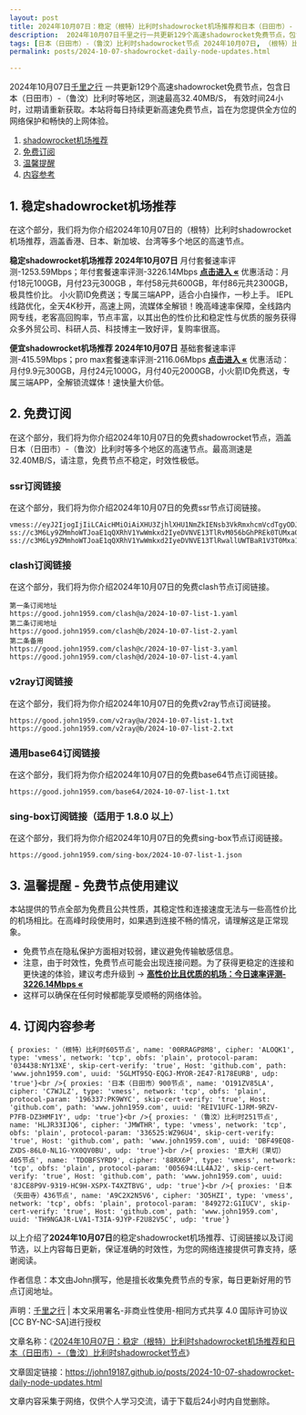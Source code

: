 ```yaml
---
layout: post
title: 2024年10月07日：稳定（根特）比利时shadowrocket机场推荐和日本（日田市）-（鲁汶）比利时shadowrocket节点
description:  2024年10月07日千里之行一共更新129个高速shadowrocket免费节点，包含日本（日田市）-（鲁汶）比利时等地区，测速最高32.40MB/S， 有效时间24小时，过期请重新获取。本站将每日持续更新高速免费节点，旨在为您提供全方位的网络保护和畅快的上网体验
tags: [日本（日田市）-（鲁汶）比利时shadowrocket节点 2024年10月07日, （根特）比利时稳定shadowrocket机场推荐 2024年10月07日]
permalink: posts/2024-10-07-shadowrocket-daily-node-updates.html

---
```



2024年10月07日[千里之行](https://john19187.github.io) 一共更新129个高速shadowrocket免费节点，包含日本（日田市）-（鲁汶）比利时等地区，测速最高32.40MB/S， 有效时间24小时，过期请重新获取。本站将每日持续更新高速免费节点，旨在为您提供全方位的网络保护和畅快的上网体验。

1. [shadowrocket机场推荐](#1-稳定shadowrocket机场推荐)
2. [免费订阅](#2-免费订阅)
3. [温馨提醒](#3-温馨提醒---免费节点使用建议)
4. [内容参考](#4-订阅内容参考)

## 1. 稳定shadowrocket机场推荐

在这个部分，我们将为你介绍2024年10月07日的（根特）比利时shadowrocket机场推荐，涵盖香港、日本、新加坡、台湾等多个地区的高速节点。

<div class="good cat1"><strong>稳定shadowrocket机场推荐 2024年10月07日</strong> 月付套餐速率评测-1253.59Mbps；年付套餐速率评测-3226.14Mbps <strong><a href="https://good.john1959.com/lepl/2024-10-07" target="_blank">点击进入 «</a></strong> 优惠活动：月付18元100GB，月付23元300GB ，年付58元共600GB，年付86元共2300GB，极具性价比。 小火箭ID免费送；专属三端APP，适合小白操作，一秒上手。 IEPL线路优化，全天4K秒开，高速上网，流媒体全解锁！晚高峰速率保障，全线路内网专线，老客高回购率，节点丰富，以其出色的性价比和稳定性与优质的服务获得众多外贸公司、科研人员、科技博主一致好评，复购率很高。</div><div class="good cat2">

<strong>便宜shadowrocket机场推荐 2024年10月07日</strong> 基础套餐速率评测-415.59Mbps；pro max套餐速率评测-2116.06Mbps <strong><a href="https://good.john1959.com/cheap/2024-10-07" target="_blank">点击进入 «</a></strong> 优惠活动：月付9.9元300GB，月付24元1000G，月付40元2000GB，小火箭ID免费送，专属三端APP，全解锁流媒体！速快量大价低。</div>

## 2. 免费订阅

在这个部分，我们将为你介绍2024年10月07日的免费shadowrocket节点，涵盖日本（日田市）-（鲁汶）比利时等多个地区的高速节点。最高测速是32.40MB/S，请注意，免费节点不稳定，时效性极低。

### ssr订阅链接

在这个部分，我们将为你介绍2024年10月07日的免费ssr节点订阅链接。

```
vmess://eyJ2IjogIjIiLCAicHMiOiAiXHU3ZjhlXHU1NmZkIENsb3VkRmxhcmVcdTgyODJcdTcwYjkiLCAiYWRkIjogIjEwNC4xOC4xODkuMTkiLCAicG9ydCI6ICI4MDgwIiwgImlkIjogImI1NTFhYTIyLTIyYWYtMTFlZS1iOGQ4LWYyM2M5MzJlYjY4ZCIsICJhaWQiOiAiMCIsICJzY3kiOiAiYXV0byIsICJuZXQiOiAid3MiLCAidHlwZSI6ICJub25lIiwgImhvc3QiOiAib2lpY3R3Lnl5ZHNpaS5jb20iLCAicGF0aCI6ICIvIiwgInRscyI6ICIiLCAic25pIjogIiIsICJhbHBuIjogIiJ9
ss://c3M6Ly9ZMmhoWTJoaE1qQXRhV1YwWmkxd2IyeDVNVE13TlRvM056bGhPREk0TUMxa05tWXhMVFJpWW1JdE9UQmhZUzFtTURabE1UVmhNV1k1TXpZ@free.2apzhfa:31641#9%7C%F0%9F%87%BB%F0%9F%87%B3%E8%B6%8A%E5%8D%97%2001%20%7C%201x%20VN
ss://c3M6Ly9ZMmhoWTJoaE1qQXRhV1YwWmkxd2IyeDVNVE13TlRwallUWTBaR1V3T0Mxa1l6RXdMVFF4TVdRdFltRTFPUzAzTWpjM1pXRTRPREpqTXpn@free.2weradf:36115#7%7C%F0%9F%87%AF%F0%9F%87%B5%20%E6%97%A5%E6%9C%AC%2003%20%7C%201x%20JP
```

### clash订阅链接

在这个部分，我们将为你介绍2024年10月07日的免费clash节点订阅链接。

```
第一条订阅地址
https://good.john1959.com/clash@a/2024-10-07-list-1.yaml
第二条订阅地址
https://good.john1959.com/clash@b/2024-10-07-list-2.yaml
第二条备用
https://good.john1959.com/clash@c/2024-10-07-list-3.yaml
https://good.john1959.com/clash@d/2024-10-07-list-4.yaml
```

### v2ray订阅链接

在这个部分，我们将为你介绍2024年10月07日的免费v2ray节点订阅链接。

```
https://good.john1959.com/v2ray@a/2024-10-07-list-1.txt
https://good.john1959.com/v2ray@b/2024-10-07-list-2.txt
```

### 通用base64订阅链接

在这个部分，我们将为你介绍2024年10月07日的免费base64节点订阅链接。

```
https://good.john1959.com/base64/2024-10-07-list-1.txt
```

### sing-box订阅链接（适用于 1.8.0 以上）

在这个部分，我们将为你介绍2024年10月07日的免费sing-box节点订阅链接。

```
https://good.john1959.com/sing-box/2024-10-07-list-1.json
```

## 3. 温馨提醒 - 免费节点使用建议

本站提供的节点全部为免费且公共性质，其稳定性和连接速度无法与一些高性价比的机场相比。在高峰时段使用时，如果遇到连接不畅的情况，请理解这是正常现象。

- 免费节点在隐私保护方面相对较弱，建议避免传输敏感信息。
- 注意，由于时效性，免费节点可能会出现连接问题。为了获得更稳定的连接和更快速的体验，建议考虑升级到 → <strong>[高性价比且优质的机场：今日速率评测- 3226.14Mbps «](https://good.john1959.com/lepl/2024-10-07)</strong>
- 这样可以确保在任何时候都能享受顺畅的网络体验。

## 4. 订阅内容参考

```
{ proxies: '（根特）比利时605节点', name: '00RRAGP8M8', cipher: 'ALOQK1', type: 'vmess', network: 'tcp', obfs: 'plain', protocol-param: '034438:NY13XE', skip-cert-verify: 'true', Host: 'github.com', path: 'www.john1959.com', uuid: '5GLMT95Q-EQGJ-MYOR-2E47-R178EURB', udp: 'true'}<br />{ proxies: '日本（日田市）900节点', name: 'O191ZV85LA', cipher: 'C7WJLZ', type: 'vmess', network: 'tcp', obfs: 'plain', protocol-param: '196337:PK9WYC', skip-cert-verify: 'true', Host: 'github.com', path: 'www.john1959.com', uuid: 'REIV1UFC-1JRM-9RZV-P7FB-DZ3HMF1Y', udp: 'true'}<br />{ proxies: '（鲁汶）比利时251节点', name: 'HLJR33IJQ6', cipher: 'JMWTHR', type: 'vmess', network: 'tcp', obfs: 'plain', protocol-param: '336525:WZ96U4', skip-cert-verify: 'true', Host: 'github.com', path: 'www.john1959.com', uuid: 'DBF49EQ8-ZXDS-86L0-NL1G-YX0QV0BU', udp: 'true'}<br />{ proxies: '意大利（莱切）405节点', name: 'TDOBFSYRD9', cipher: '88RX6P', type: 'vmess', network: 'tcp', obfs: 'plain', protocol-param: '005694:LL4AJ2', skip-cert-verify: 'true', Host: 'github.com', path: 'www.john1959.com', uuid: '8JCE8P9V-9319-HC9H-XSPX-T4XZTBVG', udp: 'true'}<br />{ proxies: '日本（矢田寺）436节点', name: 'A9C2X2N5V6', cipher: '3O5HZI', type: 'vmess', network: 'tcp', obfs: 'plain', protocol-param: '849272:G1IUCV', skip-cert-verify: 'true', Host: 'github.com', path: 'www.john1959.com', uuid: 'TH9NGAJR-LVA1-T3IA-9JYP-F2U82V5C', udp: 'true'}
```

以上介绍了<strong>2024年10月07日</strong>的稳定shadowrocket机场推荐、订阅链接以及订阅节选，以上内容每日更新，保证准确的时效性，为您的网络连接提供可靠支持，感谢阅读。

作者信息：本文由John撰写，他是擅长收集免费节点的专家，每日更新好用的节点订阅地址。

声明：[千里之行](https://john19187.github.io) | 本文采用署名-非商业性使用-相同方式共享 4.0 国际许可协议[CC BY-NC-SA]进行授权

文章名称：《[2024年10月07日：稳定（根特）比利时shadowrocket机场推荐和日本（日田市）-（鲁汶）比利时shadowrocket节点](https://john19187.github.io/posts/2024-10-07-shadowrocket-daily-node-updates.html)》

文章固定链接：https://john19187.github.io/posts/2024-10-07-shadowrocket-daily-node-updates.html


文章内容采集于网络，仅供个人学习交流，请于下载后24小时内自觉删除。

